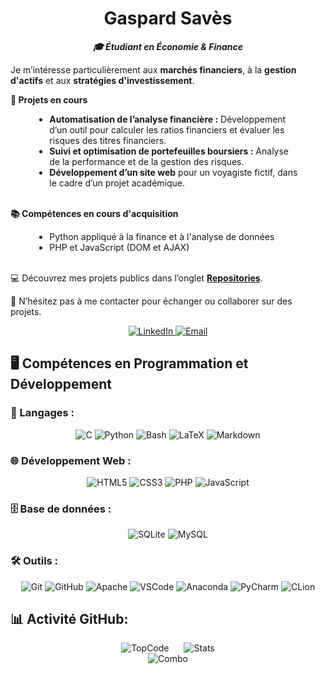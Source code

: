<h1 style="text-align: center;">Gaspard Savès</h1>
<p style="text-align: center;"><strong><em>🎓 Étudiant en Économie & Finance</em></strong></p>

<p style="text-align: left;">
    Je m’intéresse particulièrement aux <strong>marchés financiers</strong>, à la <strong>gestion d'actifs</strong> et aux <strong>stratégies d'investissement</strong>.
</p>

<p style="text-align: left;"><strong>🚀 Projets en cours</strong></p>
<ul style="width: 80%; margin: auto; text-align: left;">
    <li><strong>Automatisation de l’analyse financière :</strong> Développement d’un outil pour calculer les ratios financiers et évaluer les risques des titres financiers.</li>
    <li><strong>Suivi et optimisation de portefeuilles boursiers :</strong> Analyse de la performance et de la gestion des risques.</li>
    <li><strong>Développement d’un site web</strong> pour un voyagiste fictif, dans le cadre d’un projet académique.</li>
</ul> <br />

<p style="text-align: left;"><strong>📚 Compétences en cours d'acquisition</strong></p>
<ul style="width: 80%; margin: auto; text-align: left;">
    <li>Python appliqué à la finance et à l'analyse de données</li>
    <li>PHP et JavaScript (DOM et AJAX)</li>
</ul> <br />

<p style="text-align: left;">
    💻 Découvrez mes projets publics dans l’onglet <a href="https://github.com/gaspardsaves?tab=repositories"><strong>Repositories</strong></a>.
</p>

<p style="text-align: left;">
    📩 N’hésitez pas à me contacter pour échanger ou collaborer sur des projets.
</p>
<p style="text-align: center">
    <a href="https://linkedin.com/in/gaspardsaves" target="_blank">
        <img src="https://img.shields.io/badge/LinkedIn-0077B5?style=for-the-badge&logo=linkedin&logoColor=white" alt="LinkedIn"/>
    </a>
    <a href="mailto:saves.gaspard@gmail.com">
        <img src="https://img.shields.io/badge/Gmail-D14836?style=for-the-badge&logo=gmail&logoColor=white" alt="Email"/>
    </a>
</p>

## 🖥️ Compétences en Programmation et Développement

### 📝 Langages :
<p style="text-align: center;">
    <img src="https://img.shields.io/badge/C-00599C?style=for-the-badge&logo=c&logoColor=white" alt="C"/>
    <img src="https://img.shields.io/badge/Python-3776AB?style=for-the-badge&logo=python&logoColor=white" alt="Python"/>
    <img src="https://img.shields.io/badge/Bash-4EAA25?style=for-the-badge&logo=gnubash&logoColor=white" alt="Bash"/>
    <img src="https://img.shields.io/badge/LaTeX-008080?style=for-the-badge&logo=latex&logoColor=white" alt="LaTeX"/>
    <img src="https://img.shields.io/badge/Markdown-000000?style=for-the-badge&logo=markdown&logoColor=white" alt="Markdown"/>
</p>

### 🌐 Développement Web :
<p style="text-align: center;">
    <img src="https://img.shields.io/badge/HTML5-E34F26?style=for-the-badge&logo=html5&logoColor=white" alt="HTML5"/>
    <img src="https://img.shields.io/badge/CSS3-1572B6?style=for-the-badge&logo=css3&logoColor=white" alt="CSS3"/>
    <img src="https://img.shields.io/badge/PHP-777BB4?style=for-the-badge&logo=php&logoColor=white" alt="PHP"/>
    <img src="https://img.shields.io/badge/JavaScript-F7DF1E?style=for-the-badge&logo=javascript&logoColor=black" alt="JavaScript"/>

</p>

### 🗄️ Base de données :
<p style="text-align: center;">
    <img src="https://img.shields.io/badge/SQLite-003B57?style=for-the-badge&logo=sqlite&logoColor=white" alt="SQLite"/>
    <img src="https://img.shields.io/badge/MySQL-4479A1?style=for-the-badge&logo=mysql&logoColor=white" alt="MySQL"/>
</p>

### 🛠️ Outils :
<p style="text-align: center;">
    <img src="https://img.shields.io/badge/Git-F05032?style=for-the-badge&logo=git&logoColor=white" alt="Git"/>
    <img src="https://img.shields.io/badge/GitHub-181717?style=for-the-badge&logo=github&logoColor=white" alt="GitHub"/>
    <img src="https://img.shields.io/badge/Apache-D22128?style=for-the-badge&logo=apache&logoColor=white" alt="Apache"/>
    <img src="https://img.shields.io/badge/VSCode-007ACC?style=for-the-badge&logo=visualstudiocode&logoColor=white" alt="VSCode"/>
    <img src="https://img.shields.io/badge/Anaconda-44A833?style=for-the-badge&logo=anaconda&logoColor=white" alt="Anaconda"/>
    <img src="https://img.shields.io/badge/PyCharm-000000?style=for-the-badge&logo=pycharm&logoColor=white" alt="PyCharm"/>
    <img src="https://img.shields.io/badge/CLion-000000?style=for-the-badge&logo=clion&logoColor=white" alt="CLion"/>
</p>

## 📊 Activité GitHub:
<div style="text-align: center;">
    <img src="https://github-readme-stats.vercel.app/api/top-langs/?username=gaspardsaves&theme=dark&hide_border=false&include_all_commits=false&count_private=false&layout=compact" alt="TopCode" style="display: inline-block; margin: 0 10px;" />
    <img src="https://github-readme-stats.vercel.app/api?username=gaspardsaves&theme=dark&hide_border=false&include_all_commits=false&count_private=false" alt="Stats" style="display: inline-block; margin: 0 10px;" /> <br />
    <img src="https://nirzak-streak-stats.vercel.app/?user=gaspardsaves&theme=dark&hide_border=false" alt="Combo" style="display: inline-block; margin: 0 10px;" />
</div>
